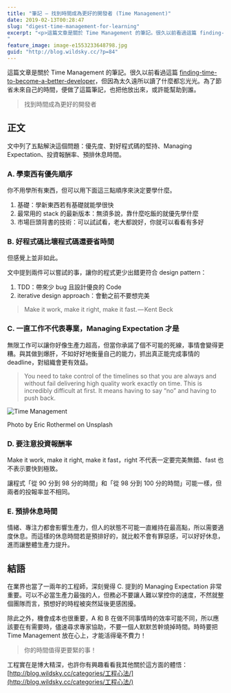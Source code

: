 ```yaml
---
title: "筆記 — 找到時間成為更好的開發者 (Time Management)"
date: 2019-02-13T00:28:47
slug: "digest-time-management-for-learning"
excerpt: "<p>這篇文章是關於 Time Management 的筆記。很久以前看過這篇 finding-time-to-be&#8230;</p>
"
feature_image: image-e1553233648798.jpg
guid: "http://blog.wildsky.cc/?p=84"
---
```

這篇文章是關於 Time Management 的筆記。很久以前看過這篇 [finding-time-to-become-a-better-developer](https://medium.freecodecamp.org/finding-time-to-become-a-better-developer-eebc154881b2)，但因為太久遠所以讀了什麼都忘光光。為了節省未來自己的時間，便做了這篇筆記，也把他放出來，或許能幫助到誰。

> 找到時間成為更好的開發者

正文
--

文中列了五點解決這個問題：優先度、對好程式碼的堅持、Managing Expectation、投資報酬率、預排休息時間。

### A. 學東西有優先順序

你不用學所有東西，但可以用下面這三點順序來決定要學什麼。

1.  基礎：學新東西若有基礎就能學很快
2.  最常用的 stack 的最新版本：無須多說，靠什麼吃飯的就優先學什麼
3.  市場巨頭背書的技術：可以試試看，老大都說好，你就可以看看有多好

### B. 好程式碼比壞程式碼還要省時間

但感覺上並非如此。

文中提到兩件可以嘗試的事，讓你的程式更少出錯更符合 design pattern：

1.  TDD：帶來少 bug 且設計優良的 Code
2.  iterative design approach：會動之前不要想完美

> Make it work, make it right, make it fast. — Kent Beck

### C. 一直工作不代表專業，Managing Expectation 才是

無限工作可以讓你好像生產力超高，但當你承諾了個不可能的死線，事情會變得更糟。與其做到爆肝，不如好好地衡量自己的能力，抓出真正能完成事情的 deadline，對組織會更有效益。

> You need to take control of the timelines so that you are always and without fail delivering high quality work exactly on time. This is incredibly difficult at first. It means having to say “no” and having to push back.

![Time Management](/images/book.jpg)

Photo by Eric Rothermel on Unsplash

### D. 要注意投資報酬率

Make it work, make it right, make it fast，right 不代表一定要完美無錯、fast 也不表示要快到極致。

讓程式「從 90 分到 98 分的時間」和「從 98 分到 100 分的時間」可能一樣，但兩者的投報率並不相同。

### E. 預排休息時間

情緒、專注力都會影響生產力，但人的狀態不可能一直維持在最高點，所以需要適度休息。而這樣的休息時間若是預排好的，就比較不會有罪惡感，可以好好休息，進而讓整體生產力提升。

結語
--

在業界也當了一兩年的工程師，深刻覺得 C. 提到的 Managing Expectation 非常重要。可以不必當生產力最強的人，但務必不要讓人難以掌控你的速度，不然就整個團隊而言，預想好的時程被突然延後更感困擾。

除此之外，機會成本也很重要，A 和 B 在做不同事情時的效率可能不同，所以應該要在有需要時，儘速尋求專家協助，不要一個人默默苦幹燒掉時間。時時要把 Time Management 放在心上，才能活得毫不費力！

> 你的時間值得更要緊的事！

工程實在是博大精深，也許你有興趣看看我其他關於這方面的體悟：[http://blog.wildsky.cc/categories/工程心法/](http://blog.wildsky.cc/categories/工程心法/)
